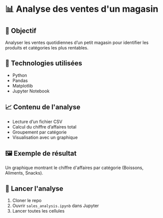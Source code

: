 # 📊 Analyse des ventes d'un magasin

## 🎯 Objectif
Analyser les ventes quotidiennes d’un petit magasin pour identifier les produits et catégories les plus rentables.

## 🧰 Technologies utilisées
- Python
- Pandas
- Matplotlib
- Jupyter Notebook

## 📈 Contenu de l'analyse
- Lecture d’un fichier CSV
- Calcul du chiffre d’affaires total
- Groupement par catégorie
- Visualisation avec un graphique

## 🖼️ Exemple de résultat
Un graphique montrant le chiffre d'affaires par catégorie (Boissons, Aliments, Snacks).

## 🚀 Lancer l'analyse
1. Cloner le repo
2. Ouvrir `sales_analysis.ipynb` dans Jupyter
3. Lancer toutes les cellules

